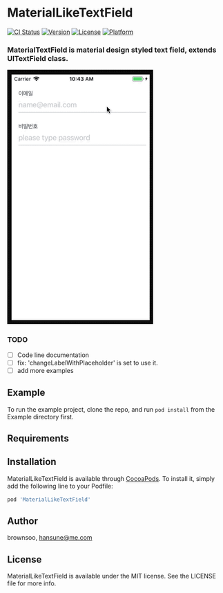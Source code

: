 # MaterialLikeTextField

[![CI Status](https://img.shields.io/travis/brownsoo/MaterialLikeTextField.svg?style=flat)](https://travis-ci.org/brownsoo/MaterialLikeTextField)
[![Version](https://img.shields.io/cocoapods/v/MaterialLikeTextField.svg?style=flat)](https://cocoapods.org/pods/MaterialLikeTextField)
[![License](https://img.shields.io/cocoapods/l/MaterialLikeTextField.svg?style=flat)](https://cocoapods.org/pods/MaterialLikeTextField)
[![Platform](https://img.shields.io/cocoapods/p/MaterialLikeTextField.svg?style=flat)](https://cocoapods.org/pods/MaterialLikeTextField)

### MaterialTextField is material design styled text field, extends UITextField class.

![Demo for MaterialLikeTextField](mf-sample.gif)

### TODO

- [ ] Code line documentation
- [ ] fix: 'changeLabelWithPlaceholder' is set to use it.
- [ ] add more examples

## Example

To run the example project, clone the repo, and run `pod install` from the Example directory first.

## Requirements

## Installation

MaterialLikeTextField is available through [CocoaPods](https://cocoapods.org). To install
it, simply add the following line to your Podfile:

```ruby
pod 'MaterialLikeTextField'
```

## Author

brownsoo, hansune@me.com

## License

MaterialLikeTextField is available under the MIT license. See the LICENSE file for more info.
